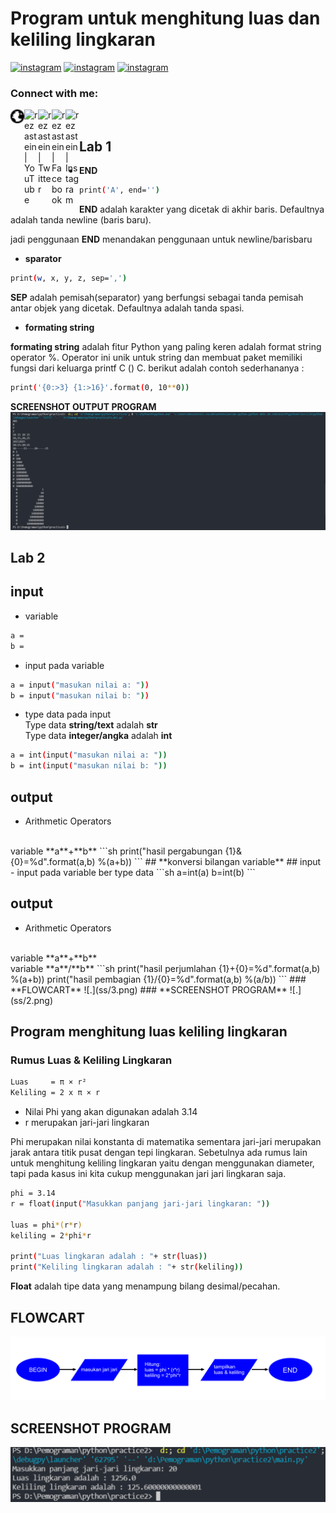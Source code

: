# **Program untuk menghitung luas dan keliling lingkaran**

[![instagram](https://img.shields.io/badge/Nama-Maulana%20Reza-blue.svg)](https://www.instagram.com/rezastein_) [![instagram](https://img.shields.io/badge/Nim-312110510-blue.svg)](https://www.instagram.com/rezastein_) [![instagram](https://img.shields.io/badge/Kelas-TI.21.C5-blue.svg)](https://www.instagram.com/rezastein_)

### Connect with me:

[<img align="left" alt="rezastein.com" width="22px" src="https://raw.githubusercontent.com/iconic/open-iconic/master/svg/globe.svg" />](https://officialeinsteinpro.wordpress.com/)
[<img align="left" alt="rezastein| YouTube" width="22px" src="https://cdn.jsdelivr.net/npm/simple-icons@v3/icons/youtube.svg" />](https://www.youtube.com/channel/UCNKeQLX0b-a65ZVLIPlhc9w)
[<img align="left" alt="rezastein | Twitter" width="22px" src="https://cdn.jsdelivr.net/npm/simple-icons@v3/icons/twitter.svg" />](https://twitter.com/rezastein_)
[<img align="left" alt="rezastein | Facebook" width="22px" src="https://cdn.jsdelivr.net/npm/simple-icons@v3/icons/facebook.svg" />](https://www.facebook.com/rezastein.rezastein)

[<img align="left" alt="rezastein | Instagram" width="22px" src="https://cdn.jsdelivr.net/npm/simple-icons@v3/icons/instagram.svg" />](https://www.instagram.com/rezastein_)
<br />
## **Lab 1**
- **END**

```sh
print('A', end='')
```
**END** adalah karakter yang dicetak di akhir baris. Defaultnya adalah tanda newline (baris baru).

jadi penggunaan **END** menandakan penggunaan untuk newline/barisbaru

- **sparator**
```sh
print(w, x, y, z, sep=',')
```

**SEP** adalah pemisah(separator) yang berfungsi sebagai tanda pemisah antar objek yang dicetak. Defaultnya adalah tanda spasi.

- **formating string**

**formating string** adalah fitur Python yang paling keren adalah format string operator %. Operator ini unik untuk string dan membuat paket memiliki fungsi dari keluarga printf C () C. 
berikut adalah contoh sederhananya : 
```sh
print('{0:>3} {1:>16}'.format(0, 10**0))
```
**SCREENSHOT OUTPUT PROGRAM**
![.](ss/1.png)

## **Lab 2**
## input
- variable
```sh
a = 
b =
```
- input pada variable 
```sh
a = input("masukan nilai a: "))
b = input("masukan nilai b: "))
```
- type data pada input
<br> Type data **string/text** adalah **str**
<br> Type data **integer/angka** adalah **int**
```sh
a = int(input("masukan nilai a: "))
b = int(input("masukan nilai b: "))
```
## output
- Arithmetic Operators
<br/>
variable **a**+**b** 
```sh
print("hasil pergabungan {1}&{0}=%d".format(a,b) %(a+b))
```
##  **konversi bilangan variable**
## input
- input pada variable ber type data
```sh
a=int(a)
b=int(b)
```

## output
- Arithmetic Operators
<br>
variable **a**+**b** 
<br>
variable **a**/**b** 
```sh
print("hasil perjumlahan {1}+{0}=%d".format(a,b) %(a+b))
print("hasil pembagian {1}/{0}=%d".format(a,b) %(a/b))
```
### **FLOWCART**
![.](ss/3.png)
### **SCREENSHOT PROGRAM**
![.](ss/2.png)

## **Program menghitung luas keliling lingkaran**

### Rumus Luas & Keliling Lingkaran
```sh
Luas     = π × r²
Keliling = 2 x π × r
```
- Nilai Phi yang akan digunakan adalah 3.14
- r merupakan jari-jari lingkaran

Phi merupakan nilai konstanta di matematika sementara jari-jari merupakan jarak antara titik pusat dengan tepi lingkaran. Sebetulnya ada rumus lain untuk menghitung keliling lingkaran yaitu dengan menggunakan diameter, tapi pada kasus ini kita cukup menggunakan jari jari lingkaran saja.

```sh
phi = 3.14
r = float(input("Masukkan panjang jari-jari lingkaran: "))

luas = phi*(r*r)
keliling = 2*phi*r

print("Luas lingkaran adalah : "+ str(luas))
print("Keliling lingkaran adalah : "+ str(keliling))
```
**Float** adalah tipe data yang menampung bilang desimal/pecahan.

## **FLOWCART**
![.](ss/4.png)
## **SCREENSHOT PROGRAM**
![.](ss/5.png)
